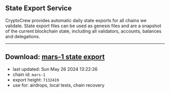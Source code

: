 ## State Export Service
CryptoCrew provides automatic daily state exports for all chains we validate. State export files can be used as genesis files and are a snapshot of the current blockchain state, including all validators, accounts, balances and delegations.

---
**Download: [mars-1 state export](https://dl-eu2.ccvalidators.com/SERVICE/mars/mars-1_export_7132419.json)**
---

- last updated: Sun May 26 2024 13:22:26
- chain id: `mars-1`
- export height: `7132419`
- use for: airdrops, local tests, chain recovery
